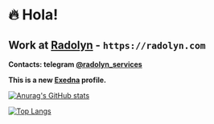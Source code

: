 # 🔥 Hola!

## Work at [Radolyn](https://github.com/radolyn) - `https://radolyn.com`

**Contacts: telegram [@radolyn_services](https://t.me/radolyn_services)**

**This is a new [Exedna](https://github.com/exedna) profile.**

[![Anurag's GitHub stats](https://github-readme-stats.vercel.app/api?username=exifna)](https://github.com/anuraghazra/github-readme-stats)

[![Top Langs](https://github-readme-stats.vercel.app/api/top-langs/?username=exifna&layout=compact)](https://github.com/anuraghazra/github-readme-stats)
